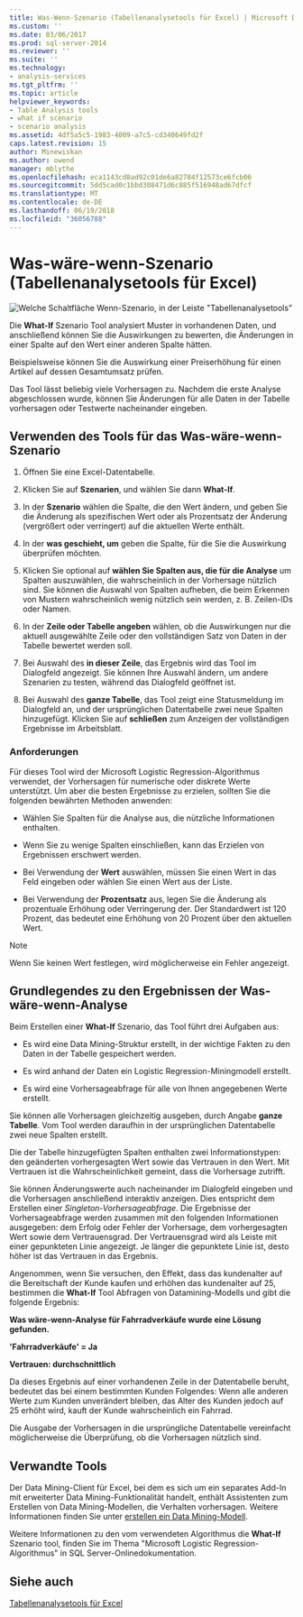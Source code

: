 ```yaml
---
title: Was-Wenn-Szenario (Tabellenanalysetools für Excel) | Microsoft Docs
ms.custom: ''
ms.date: 03/06/2017
ms.prod: sql-server-2014
ms.reviewer: ''
ms.suite: ''
ms.technology:
- analysis-services
ms.tgt_pltfrm: ''
ms.topic: article
helpviewer_keywords:
- Table Analysis tools
- what if scenario
- scenario analysis
ms.assetid: 4df5a5c5-1983-4009-a7c5-cd340649fd2f
caps.latest.revision: 15
author: Minewiskan
ms.author: owend
manager: mblythe
ms.openlocfilehash: eca1143cd8ad92c01de6a82784f12573ce6fcb06
ms.sourcegitcommit: 5dd5cad0c1bbd308471d6c885f516948ad67dfcf
ms.translationtype: MT
ms.contentlocale: de-DE
ms.lasthandoff: 06/19/2018
ms.locfileid: "36056788"
---
```

# <a name="what-if-scenario-table-analysis-tools-for-excel"></a>Was-wäre-wenn-Szenario (Tabellenanalysetools für Excel)
  ![Welche Schaltfläche Wenn-Szenario, in der Leiste "Tabellenanalysetools"](media/tat-whatif.gif "wäre-wenn-Szenario-Schaltfläche in der Leiste \"Tabellenanalysetools\"")  
  
 Die **What-If** Szenario Tool analysiert Muster in vorhandenen Daten, und anschließend können Sie die Auswirkungen zu bewerten, die Änderungen in einer Spalte auf den Wert einer anderen Spalte hätten.  
  
 Beispielsweise können Sie die Auswirkung einer Preiserhöhung für einen Artikel auf dessen Gesamtumsatz prüfen.  
  
 Das Tool lässt beliebig viele Vorhersagen zu. Nachdem die erste Analyse abgeschlossen wurde, können Sie Änderungen für alle Daten in der Tabelle vorhersagen oder Testwerte nacheinander eingeben.  
  
## <a name="using-the-what-if-scenario-tool"></a>Verwenden des Tools für das Was-wäre-wenn-Szenario  
  
1.  Öffnen Sie eine Excel-Datentabelle.  
  
2.  Klicken Sie auf **Szenarien**, und wählen Sie dann **What-If**.  
  
3.  In der **Szenario** wählen die Spalte, die den Wert ändern, und geben Sie die Änderung als spezifischen Wert oder als Prozentsatz der Änderung (vergrößert oder verringert) auf die aktuellen Werte enthält.  
  
4.  In der **was geschieht, um** geben die Spalte, für die Sie die Auswirkung überprüfen möchten.  
  
5.  Klicken Sie optional auf **wählen Sie Spalten aus, die für die Analyse** um Spalten auszuwählen, die wahrscheinlich in der Vorhersage nützlich sind. Sie können die Auswahl von Spalten aufheben, die beim Erkennen von Mustern wahrscheinlich wenig nützlich sein werden, z. B. Zeilen-IDs oder Namen.  
  
6.  In der **Zeile oder Tabelle angeben** wählen, ob die Auswirkungen nur die aktuell ausgewählte Zeile oder den vollständigen Satz von Daten in der Tabelle bewertet werden soll.  
  
7.  Bei Auswahl des **in dieser Zeile**, das Ergebnis wird das Tool im Dialogfeld angezeigt. Sie können Ihre Auswahl ändern, um andere Szenarien zu testen, während das Dialogfeld geöffnet ist.  
  
8.  Bei Auswahl des **ganze Tabelle**, das Tool zeigt eine Statusmeldung im Dialogfeld an, und der ursprünglichen Datentabelle zwei neue Spalten hinzugefügt. Klicken Sie auf **schließen** zum Anzeigen der vollständigen Ergebnisse im Arbeitsblatt.  
  
### <a name="requirements"></a>Anforderungen  
 Für dieses Tool wird der Microsoft Logistic Regression-Algorithmus verwendet, der Vorhersagen für numerische oder diskrete Werte unterstützt. Um aber die besten Ergebnisse zu erzielen, sollten Sie die folgenden bewährten Methoden anwenden:  
  
-   Wählen Sie Spalten für die Analyse aus, die nützliche Informationen enthalten.  
  
-   Wenn Sie zu wenige Spalten einschließen, kann das Erzielen von Ergebnissen erschwert werden.  
  
-   Bei Verwendung der **Wert** auswählen, müssen Sie einen Wert in das Feld eingeben oder wählen Sie einen Wert aus der Liste.  
  
-   Bei Verwendung der **Prozentsatz** aus, legen Sie die Änderung als prozentuale Erhöhung oder Verringerung der. Der Standardwert ist 120 Prozent, das bedeutet eine Erhöhung von 20 Prozent über den aktuellen Wert.  
  
> [!NOTE]  
>  Wenn Sie keinen Wert festlegen, wird möglicherweise ein Fehler angezeigt.  
  
## <a name="understanding-the-results-of-what-if-analysis"></a>Grundlegendes zu den Ergebnissen der Was-wäre-wenn-Analyse  
 Beim Erstellen einer **What-If** Szenario, das Tool führt drei Aufgaben aus:  
  
-   Es wird eine Data Mining-Struktur erstellt, in der wichtige Fakten zu den Daten in der Tabelle gespeichert werden.  
  
-   Es wird anhand der Daten ein Logistic Regression-Miningmodell erstellt.  
  
-   Es wird eine Vorhersageabfrage für alle von Ihnen angegebenen Werte erstellt.  
  
 Sie können alle Vorhersagen gleichzeitig ausgeben, durch Angabe **ganze Tabelle**. Vom Tool werden daraufhin in der ursprünglichen Datentabelle zwei neue Spalten erstellt.  
  
 Die der Tabelle hinzugefügten Spalten enthalten zwei Informationstypen: den geänderten vorhergesagten Wert sowie das Vertrauen in den Wert. Mit Vertrauen ist die Wahrscheinlichkeit gemeint, dass die Vorhersage zutrifft.  
  
 Sie können Änderungswerte auch nacheinander im Dialogfeld eingeben und die Vorhersagen anschließend interaktiv anzeigen. Dies entspricht dem Erstellen einer *Singleton-Vorhersageabfrage*. Die Ergebnisse der Vorhersageabfrage werden zusammen mit den folgenden Informationen ausgegeben: dem Erfolg oder Fehler der Vorhersage, dem vorhergesagten Wert sowie dem Vertrauensgrad. Der Vertrauensgrad wird als Leiste mit einer gepunkteten Linie angezeigt. Je länger die gepunktete Linie ist, desto höher ist das Vertrauen in das Ergebnis.  
  
 Angenommen, wenn Sie versuchen, den Effekt, dass das kundenalter auf die Bereitschaft der Kunde kaufen und erhöhen das kundenalter auf 25, bestimmen die **What-If** Tool Abfragen von Datamining-Modells und gibt die folgende Ergebnis:  
  
 **Was wäre-wenn-Analyse für Fahrradverkäufe wurde eine Lösung gefunden.**  
  
 **'Fahrradverkäufe' = Ja**  
  
 **Vertrauen: durchschnittlich**  
  
 Da dieses Ergebnis auf einer vorhandenen Zeile in der Datentabelle beruht, bedeutet das bei einem bestimmten Kunden Folgendes: Wenn alle anderen Werte zum Kunden unverändert bleiben, das Alter des Kunden jedoch auf 25 erhöht wird, kauft der Kunde wahrscheinlich ein Fahrrad.  
  
 Die Ausgabe der Vorhersagen in die ursprüngliche Datentabelle vereinfacht möglicherweise die Überprüfung, ob die Vorhersagen nützlich sind.  
  
## <a name="related-tools"></a>Verwandte Tools  
 Der Data Mining-Client für Excel, bei dem es sich um ein separates Add-In mit erweiterter Data Mining-Funktionalität handelt, enthält Assistenten zum Erstellen von Data Mining-Modellen, die Verhalten vorhersagen. Weitere Informationen finden Sie unter [erstellen ein Data Mining-Modell](creating-a-data-mining-model.md).  
  
 Weitere Informationen zu den vom verwendeten Algorithmus die **What-If** Szenario tool, finden Sie im Thema "Microsoft Logistic Regression-Algorithmus" in SQL Server-Onlinedokumentation.  
  
## <a name="see-also"></a>Siehe auch  
 [Tabellenanalysetools für Excel](table-analysis-tools-for-excel.md)  
  
  